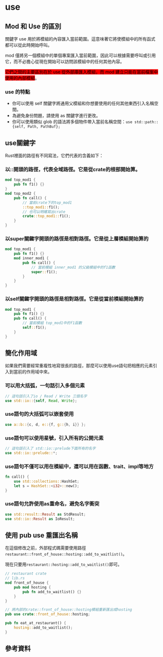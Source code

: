 # use

## Mod 和 Use 的區別

關鍵字 use 用於將模組的內容匯入當前範圍。這意味著它將使模組中的所有函式都可以從此時開始呼叫。

mod 僅將另一個模組中的單個專案匯入當前範圍，因此可以根據需要呼叫或引用它，而不必擔心從現在開始可以訪問該模組中的任何其他內容。

<mark style="background-color:red;">它們之間的主要區別在於 use 從外部庫匯入模組，而 mod 建立只能在當前檔案中使用的內部模組</mark>。

### use 的特點

* 你可以使用 self 關鍵字將通用父模組和你想要使用的任何其他東西引入名稱空間。&#x20;
* 為避免身份問題，請使用 as 關鍵字進行更改。&#x20;
* 你可以使用類似 glob 的語法將多個物件帶入當前名稱空間：`use std::path::{self, Path, PathBuf};`

## use關鍵字

Rust裡面的路徑有不同寫法，它們代表的含義如下：

### 以::開頭的路徑，代表全域路徑。它是從crate的根部開始算。

```rust
mod top_mod1 {
    pub fn f1() {}
}
mod top_mod2 {
    pub fn call() {
        // 當前crate下的top_mod1
        ::top_mod1::f1();
        // 也可以明確寫出crate
        crate::top_mod1::f1();
    }
}
```

### 以super關鍵字開頭的路徑是相對路徑。它是從上層模組開始算的

```rust
mod top_mod1 {
    pub fn f1() {}
    mod inner_mod1 {
        pub fn call() {
            // 當前模組 inner_mod1 的父級模組中的f1函數
            super::f1(); 
        }
    }
}
```

### 以self關鍵字開頭的路徑是相對路徑。它是從當前模組開始算的

```rust
mod top_mod1 {
    pub fn f1() {}
    pub fn call() {
        // 當前模組 top_mod1中的f1函數
        self::f1(); 
    }
}
```

## 簡化作用域

如果我們需要經常重複性地寫很長的路徑，那麼可以使用use語句把相應的元素引入到當前的作用域中來。

### 可以用大括弧，一句話引入多個元素

```rust
// 這句話引入了io / Read / Write 三個名字
use std::io::{self, Read, Write}; 
```

### use語句的大括弧可以嵌套使用

```rust
use a::b::{c, d, e::{f, g::{h, i}} };
```

### use語句可以使用星號，引入所有的公開元素

```rust
// 這句話引入了 std::io::prelude下面所有的名字
use std::io::prelude::*; 
```

### use語句不僅可以用在模組中，還可以用在函數、trait、impl等地方

```rust
fn call() {
    use std::collections::HashSet;
    let s = HashSet::<i32>::new();
}
```

### use語句允許使用as重命名，避免名字衝突

```rust
use std::result::Result as StdResult;
use std::io::Result as IoResult;
```

## 使用 pub use 重匯出名稱

在這個修改之前，外部程式碼需要使用路徑 `restaurant::front_of_house::hosting::add_to_waitlist()`。

現在只要用`restaurant::hosting::add_to_waitlist()`即可。

```rust
// restaurant crate
// lib.rs
mod front_of_house {
    pub mod hosting {
        pub fn add_to_waitlist() {}
    }
}

// 將內部的crate::front_of_house::hosting模組重新匯出成hosting
pub use crate::front_of_house::hosting;

pub fn eat_at_restaurant() {
    hosting::add_to_waitlist();
}
```



## 參考資料
